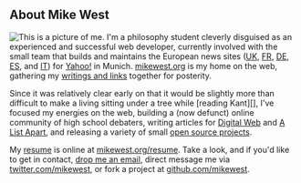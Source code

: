 About Mike West
---------------

<img src="/static/mikewest_is.jpg" class="sidebar" alt="This is a picture of me."> I'm a philosophy student cleverly disguised as an experienced and successful web developer, currently involved with the small team that builds and maintains the European news sites ([UK][], [FR][], [DE][], [ES][], and [IT][]) for <a href="http://yahoo.com/">Yahoo!</a> in Munich.  [mikewest.org][] is my home on the web, gathering my [writings and links][archive] together for posterity.

Since it was relatively clear early on that it would be slightly more than difficult to make a living sitting under a tree while [reading Kant][], I've focused my energies on the web, building a (now defunct) online community of high school debaters, writing articles for [Digital Web][dw] and [A List Apart][ala], and releasing a variety of small [open source projects][github].

My [resume][] is online at [mikewest.org/resume][resume].   Take a look, and if you'd like to get in contact, <a href="&#x6D;&#x61;&#105;&#x6C;&#x74;&#111;&#x3A;&#109;&#105;&#107;&#101;&#064;&#109;&#105;&#107;&#101;&#119;&#101;&#115;&#116;&#046;&#111;&#114;&#103;" class="email fn">drop me an email</a>, direct message me via [twitter.com/mikewest][twitter], or fork a project at [github.com/mikewest][github].

[UK]:   http://uk.news.yahoo.com/ "Yahoo! UK: News"
[FR]:   http://fr.news.yahoo.com/ "Yahoo! Actualités"
[DE]:   http://de.news.yahoo.com/ "Yahoo! Nachrichten"
[ES]:   http://es.noticias.yahoo.com/ "Yahoo! Noticias"
[IT]:   http://it.notizie.yahoo.com/ "Yahoo! Notizie"
[mikewest.org]: /
[archive]:  /archive
[dw]: http://www.digital-web.com/about/staff/mike_west
[ala]: http://alistapart.com/authors/w/mikewest
[github]: http://github.com/mikewest
[twitter]:  http://twitter.com/mikewest
[resume]:   /resume